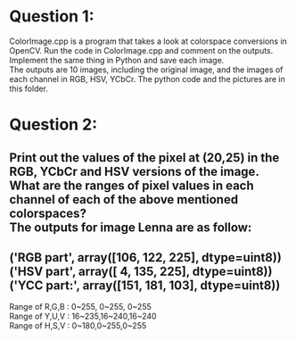 # Question 1: 
ColorImage.cpp is a program that takes a look at colorspace conversions in OpenCV. Run the code in ColorImage.cpp and comment on the outputs. Implement the same thing in Python and save each image.<br />
The outputs are 10 images, including the original image, and the images of each channel in RGB, HSV, YCbCr. The python code and the pictures are in this folder.<br />
# Question 2: 
Print out the values of the pixel at (20,25) in the RGB, YCbCr and HSV versions of the image. What are the ranges of pixel values in each channel of each of the above mentioned colorspaces?<br />
The outputs for image Lenna are as follow: <br />
---
('RGB part', array([106, 122, 225], dtype=uint8))
('HSV part', array([  4, 135, 225], dtype=uint8))
('YCC part:', array([151, 181, 103], dtype=uint8))
---
Range of R,G,B : 0~255, 0~255, 0~255<br />
Range of Y,U,V : 16~235,16~240,16~240<br />
Range of H,S,V : 0~180,0~255,0~255<br />
